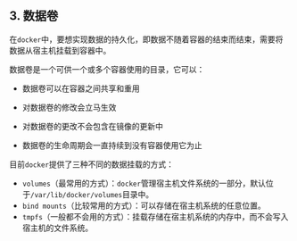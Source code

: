 ## 3. 数据卷

在`docker`中，要想实现数据的持久化，即数据不随着容器的结束而结束，需要将数据从宿主机挂载到容器中。

数据卷是一个可供一个或多个容器使用的目录，它可以：

* 数据卷可以在容器之间共享和重用

* 对数据卷的修改会立马生效

* 对数据卷的更改不会包含在镜像的更新中

* 数据卷的生命周期会一直持续到没有容器使用它为止

目前`docker`提供了三种不同的数据挂载的方式：

* `volumes`（最常用的方式）：`docker`管理宿主机文件系统的一部分，默认位于`/var/lib/docker/volumes`目录中。
* `bind mounts`（比较常用的方式）：可以存储在宿主机系统的任意位置。
* `tmpfs`（一般都不会用的方式）：挂载存储在宿主机系统的内存中，而不会写入宿主机的文件系统。